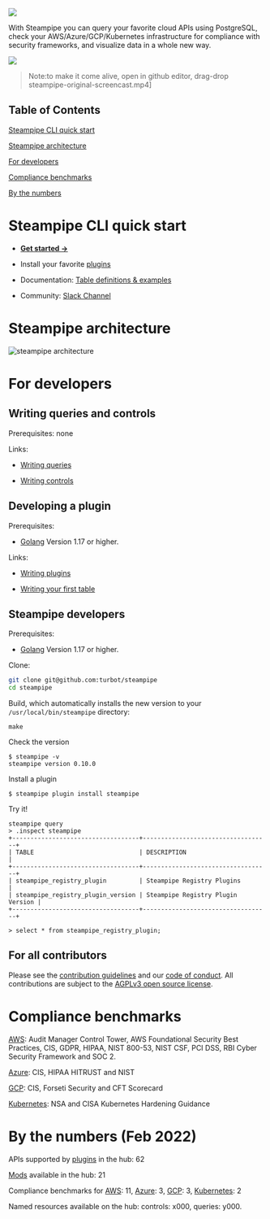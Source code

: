 ![](https://steampipe.io/images/steampipe_logo_wordmark_color.svg)

With Steampipe you can query your favorite cloud APIs using PostgreSQL, check your AWS/Azure/GCP/Kubernetes infrastructure for compliance with security frameworks, and visualize data in a whole new way.

![](./steampipe-original-screencast.png)

> Note:to make it come alive, open in github editor, drag-drop steampipe-original-screencast.mp4]

## Table of Contents

[Steampipe CLI quick start](#steampipe-cli-quick-start)

[Steampipe architecture](#steampipe-architecture)

[For developers](#for-developers)

[Compliance benchmarks](#compliance-benchmarks)

[By the numbers](#by-the-numbers)


# Steampipe CLI quick start

- **[Get started →](https://steampipe.io/downloads)**

- Install your favorite [plugins](https://hub.steampipe.io/plugins)

- Documentation: [Table definitions & examples](https://steampipe.io/docs)

- Community: [Slack Channel](https://join.slack.com/t/steampipe/shared_invite/zt-oij778tv-lYyRTWOTMQYBVAbtPSWs3g)


# Steampipe architecture

![steampipe architecture](./architecture.png)

# For developers

## Writing queries and controls

Prerequisites: none

Links:

 - [Writing queries](https://steampipe.io/docs/writing-queries)

 - [Writing controls](https://steampipe.io/docs/using-steampipe/writing-controls)

## Developing a plugin

Prerequisites:

- [Golang](https://golang.org/doc/install) Version 1.17 or higher.

Links:

- [Writing plugins](https://steampipe.io/docs/develop/writing-plugins)

- [Writing your first table](https://steampipe.io/docs/develop/writing-your-first-table)

## Steampipe developers

Prerequisites:

- [Golang](https://golang.org/doc/install) Version 1.17 or higher.

Clone:

```sh
git clone git@github.com:turbot/steampipe
cd steampipe
```

Build, which automatically installs the new version to your `/usr/local/bin/steampipe` directory:

```
make
```

Check the version

```
$ steampipe -v
steampipe version 0.10.0
```

Install a plugin
```
$ steampipe plugin install steampipe
```

Try it!

```
steampipe query
> .inspect steampipe
+-----------------------------------+-----------------------------------+
| TABLE                             | DESCRIPTION                       |
+-----------------------------------+-----------------------------------+
| steampipe_registry_plugin         | Steampipe Registry Plugins        |
| steampipe_registry_plugin_version | Steampipe Registry Plugin Version |
+-----------------------------------+-----------------------------------+

> select * from steampipe_registry_plugin;
```

## For all contributors

Please see the [contribution guidelines](https://github.com/turbot/steampipe/blob/main/CONTRIBUTING.md) and our [code of conduct](https://github.com/turbot/steampipe/blob/main/CODE_OF_CONDUCT.md). All contributions are subject to the [AGPLv3 open source license](https://github.com/turbot/steampipe-plugin-shodan/blob/main/LICENSE).

# Compliance benchmarks

[AWS](https://hub.steampipe.io/mods/turbot/aws_compliance): Audit Manager Control Tower, AWS Foundational Security Best Practices, CIS, GDPR, HIPAA, NIST 800-53, NIST CSF, PCI DSS, RBI Cyber Security Framework and SOC 2.

[Azure](https://hub.steampipe.io/mods/turbot/azure_compliance): CIS, HIPAA HITRUST and NIST

[GCP](https://hub.steampipe.io/mods/turbot/gcp_compliance): CIS, Forseti Security and CFT Scorecard

[Kubernetes](https://hub.steampipe.io/mods/turbot/kubernetes_compliance): NSA and CISA Kubernetes Hardening Guidance

# By the numbers (Feb 2022)

APIs supported by [plugins](https://hub.steampipe.io/plugins) in the hub: 62

[Mods](https://hub.steampipe.io/mods) available in the hub: 21

Compliance benchmarks for [AWS](https://hub.steampipe.io/mods/turbot/aws_compliance): 11, [Azure](https://hub.steampipe.io/mods/turbot/azure_compliance): 3, [GCP](https://hub.steampipe.io/mods/turbot/gcp_compliance): 3, [Kubernetes](https://hub.steampipe.io/mods/turbot/kubernetes_compliance): 2

Named resources available on the hub: controls: x000, queries: y000.
